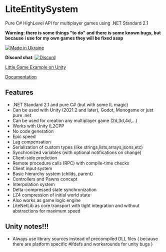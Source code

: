 # LiteEntitySystem
Pure C# HighLevel API for multiplayer games using .NET Standard 2.1

**Warning: there is some things "to do" and there is some known bugs, but because i use for my own games they will be fixed asap**

[![Made in Ukraine](https://img.shields.io/badge/made_in-ukraine-ffd700.svg?labelColor=0057b7)](https://stand-with-ukraine.pp.ua)

**Discord chat**: [![Discord](https://img.shields.io/discord/501682175930925058.svg)](https://discord.gg/FATFPdy)

[Little Game Example on Unity](https://github.com/RevenantX/LiteEntitySystemUnityExample)

[Documentation](https://revenantx.github.io/LiteEntitySystem/index.html)

## Features

* .NET Standard 2.1 and pure C# (but with some IL magic)
* Can be used with Unity (2021.2 and later), Godot, Monogame or just pure .net
* Can be used for creation any multiplayer game (2d,3d,4d,...)
* Works with Unity IL2CPP
* No code generation
* Epic speed
* Lag compensation
* Serialization of custom types (like strings,lists,arrays,jsons,etc)
* Synchronized variables (with optional notifications on change)
* Client-side prediction
* Remote procedure calls (RPC) with compile-time checks
* Client input system
* Basic hierarchy system (childs, parent)
* Controllers and Pawns concept
* Interpolation system
* Delta-compressed state synchronization
* LZ4 compression of initial world state
* Also works as game logic engine
* LiteNetLib as core transport with tight integration and without abstractions for maximum speed

## Unity notes!!!
* Always use library sources instead of precompiled DLL files ( because there are platform specific #ifdefs and workarounds for unity bugs )
